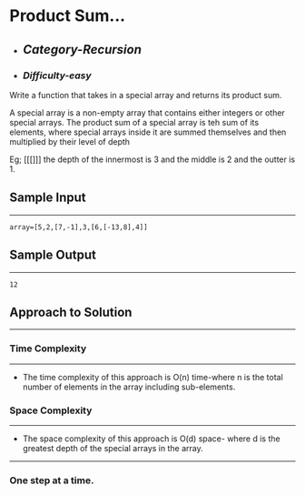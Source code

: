 # Product Sum...

- ## **_Category-Recursion_**
- ### **_Difficulty-easy_**

Write a function that takes in a special array and returns its product sum.

A special array is a non-empty array that contains either integers or other special arrays. The product sum of a special array is teh sum of its elements, where special arrays inside it are summed themselves and then multiplied by their level of depth

Eg; [[[]]] the depth of the innermost is 3 and the middle is 2 and the outter is 1.

## Sample Input

---

```
array=[5,2,[7,-1],3,[6,[-13,8],4]]
```

## Sample Output

---

```
12
```

## Approach to Solution

---

### Time Complexity

---

- The time complexity of this approach is O(n) time-where n is the total number of elements in the array including sub-elements.

### Space Complexity

---

- The space complexity of this approach is O(d) space- where d is the greatest depth of the special arrays in the array.

---

### One step at a time.
